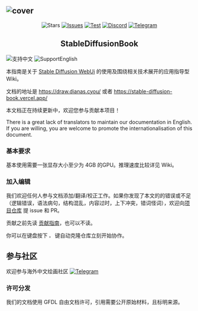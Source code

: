 ![cover](https://raw.githubusercontent.com/sudoskys/StableDiffusionBook/main/resource/site_cover.jpg)
------------------------------------

<p align="center">
  <img src="https://img.shields.io/github/stars/adminlove520/StableDiffusionBook.svg" alt="Stars">
  <a href="https://github.com/adminlove520/StableDiffusionBook/issues"><img src="https://img.shields.io/github/issues/adminlove520/StableDiffusionBook" alt="Issues"></a>
  <a href="https://github.com/adminlove520/StableDiffusionBook/actions/workflows/ci.yml"><img src="https://github.com/adminlove520/StableDiffusionBook/actions/workflows/ci.yml/badge.svg" alt="Test"></a>
  <a href="https://discord.gg/vhsArSSA6K"><img src="https://img.shields.io/discord/1033769426216046622?color=blue&label=Discord-Ai%E7%BB%98%E7%94%BB%E4%B8%AD%E6%96%87%E7%BB%84" alt="Discord"></a>
  <a href="https://t.me/StableDiffusion_CN"><img src="https://img.shields.io/badge/Telegram-Group-blue" alt="Telegram"></a>
</p>
<p align="center">
</p>

<h2 align="center">StableDiffusionBook</h2>

<img src="https://img.shields.io/badge/Lang-ZH-red" alt="支持中文"> <img src="https://img.shields.io/badge/Lang-EN-blue" alt="SupportEnglish">

本指南是关于 [Stable Diffusion WebUi](https://github.com/AUTOMATIC1111/stable-diffusion-webui) 的使用及围绕相关技术展开的应用指导型
Wiki。

文档的地址是 https://draw.dianas.cyou/ 或者 https://stable-diffusion-book.vercel.app/

本文档正在持续更新中，欢迎您参与贡献本项目！

There is a great lack of translators to maintain our documentation in English. If you are willing, you are welcome to
promote the internationalisation of this document.

### 基本要求

基本使用需要一张显存大小至少为 4GB 的GPU。推理速度比较详见 Wiki。

### 加入编辑

我们欢迎任何人参与文档添加/翻译/校正工作。如果你发现了本文的的错误或不足（逻辑错误，语法病句，结构混乱，内容过时，上下冲突，错词怪词），欢迎向[项目仓库](https://github.com/adminlove520/StableDiffusionBook/)
提 issue 和 PR。

贡献之前先读 [贡献指南](https://draw.dianas.cyou/GettingStarted/contributing/)，也可以不读。

你可以在键盘按下 `。` 键自动克隆仓库立刻开始协作。

## 参与社区

欢迎参与海外中文绘画社区 <a href="https://t.me/StableDiffusion_CN"><img src="https://img.shields.io/badge/Telegram-Group-blue" alt="Telegram"></a>


### 许可分发

我们的文档使用 GFDL 自由文档许可，引用需要公开原始材料，且标明来源。
